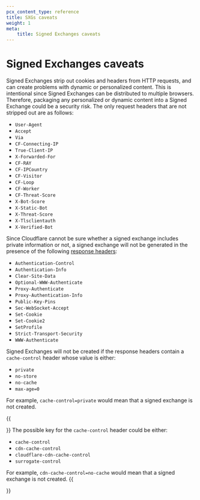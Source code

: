 ```yaml
---
pcx_content_type: reference
title: SXGs caveats
weight: 1
meta:
    title: Signed Exchanges caveats
---
```


# Signed Exchanges caveats

Signed Exchanges strip out cookies and headers from HTTP requests, and can create problems with dynamic or personalized content. This is intentional since Signed Exchanges can be distributed to multiple browsers. Therefore, packaging any personalized or dynamic content into a Signed Exchange could be a security risk. The only request headers that are not stripped out are as follows:

* `User-Agent`
* `Accept`
* `Via`
* `CF-Connecting-IP`
* `True-Client-IP`
* `X-Forwarded-For`
* `CF-RAY`
* `CF-IPCountry`
* `CF-Visitor`
* `CF-Loop`
* `CF-Worker`
* `CF-Threat-Score`
* `X-Bot-Score`
* `X-Static-Bot`
* `X-Threat-Score`
* `X-Tlsclientauth`
* `X-Verified-Bot`

Since Cloudflare cannot be sure whether a signed exchange includes private information or not, a signed exchange will not be generated in the presence of the following [response headers](https://wicg.github.io/webpackage/draft-yasskin-httpbis-origin-signed-exchanges-impl.html#name-stateful-header-fields):

* `Authentication-Control`
* `Authentication-Info`
* `Clear-Site-Data`
* `Optional-WWW-Authenticate`
* `Proxy-Authenticate`
* `Proxy-Authentication-Info`
* `Public-Key-Pins`
* `Sec-WebSocket-Accept`
* `Set-Cookie`
* `Set-Cookie2`
* `SetProfile`
* `Strict-Transport-Security`
* `WWW-Authenticate`

Signed Exchanges will not be created if the response headers contain a `cache-control` header whose value is either:

* `private`
* `no-store`
* `no-cache`
* `max-age=0 `

For example, `cache-control=private` would mean that a signed exchange is not created.

{{<Aside type="note">}}
The possible key for the `cache-control` header could be either: 

* `cache-control`
* `cdn-cache-control`
* `cloudflare-cdn-cache-control`
* `surrogate-control`

For example, `cdn-cache-control=no-cache` would mean that a signed exchange is not created.
{{</Aside>}}